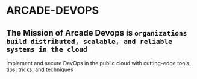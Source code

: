 # ARCADE-DEVOPS 
## The Mission of Arcade Devops is `organizations build distributed, scalable, and reliable systems in the cloud`
Implement and secure DevOps in the public cloud
with cutting-edge tools, tips, tricks, and techniques